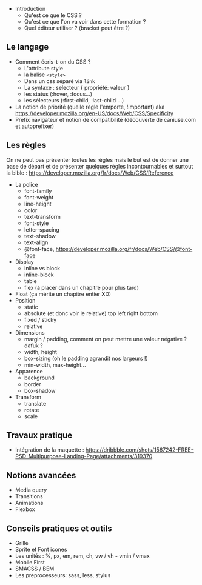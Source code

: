 - Introduction
    - Qu'est ce que le CSS ?
    - Qu'est ce que l'on va voir dans cette formation ?
    - Quel éditeur utiliser ? (bracket peut être ?)
    
## Le langage

- Comment écris-t-on du CSS ?
    - L'attribute style 
    - la balise `<style>`  
    - Dans un css séparé via `link` 
    - La syntaxe : selecteur { propriété: valeur }
    - les status (:hover, :focus...)
    - les sélecteurs (:first-child, :last-child ...)
- La notion de priorité (quelle règle l'emporte, !important) aka https://developer.mozilla.org/en-US/docs/Web/CSS/Specificity
- Prefix navigateur et notion de compatibilité (découverte de caniuse.com et autoprefixer)

## Les règles

On ne peut pas présenter toutes les règles mais le but est de donner une base de départ et de présenter quelques règles incontournables et surtout la bible : https://developer.mozilla.org/fr/docs/Web/CSS/Reference

- La police
    - font-family
    - font-weight
    - line-height
    - color
    - text-transform
    - font-style
    - letter-spacing
    - text-shadow
    - text-align
    - @font-face, https://developer.mozilla.org/fr/docs/Web/CSS/@font-face
- Display
    - inline vs block
    - inline-block
    - table
    - flex (à placer dans un chapitre pour plus tard)
- Float (ça mérite un chapitre entier XD)
- Position
    - static
    - absolute (et donc voir le relative) top left right bottom
    - fixed / sticky
    - relative
- Dimensions
    - margin / padding, comment on peut mettre une valeur négative ? dafuk ?
    - width, height
    - box-sizing (oh le padding agrandit nos largeurs !)
    - min-width, max-height...
- Apparence
    - background
    - border
    - box-shadow
- Transform
    - translate
    - rotate
    - scale
    
## Travaux pratique 

- Intégration de la maquette : https://dribbble.com/shots/1567242-FREE-PSD-Multipurpose-Landing-Page/attachments/319370 

## Notions avancées

- Media query
- Transitions
- Animations
- Flexbox

## Conseils pratiques et outils

- Grille
- Sprite et Font icones
- Les unités : %, px, em, rem, ch, vw / vh - vmin / vmax
- Mobile First
- SMACSS / BEM
- Les preprocesseurs: sass, less, stylus
